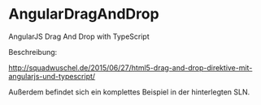 # AngularDragAndDrop
AngularJS Drag And Drop with TypeScript

Beschreibung: 

http://squadwuschel.de/2015/06/27/html5-drag-and-drop-direktive-mit-angularjs-und-typescript/

Außerdem befindet sich ein komplettes Beispiel in der hinterlegten SLN.
